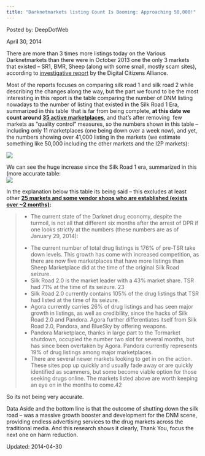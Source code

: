 ```yaml
---
title: "Darknetmarkets listing Count Is Booming: Approaching 50,000!"
---
```


Posted by: DeepDotWeb

<span>April 30, 2014</span>
    
<p>There are more than 3 times more listings today on the Various Darknetmarkets than there were in October 2013 one the only 3 markets that existed &#8211; SR1, BMR, Sheep (along with some small, mostly scam sites), according to <a href="http://bit.ly/NewSilkRoad">investigative report</a> by the Digital Citizens Alliance.</p>
<p>Most of the reports focuses on comparing silk road 1 and silk road 2 while describing the changes along the way, but the part we found to be the most interesting in this report is the table comparing the number of DNM listing nowadays to the number of listing that existed in the Silk Road 1 Era, summarized in this table  that is far from being complete, <strong>at this date we count around <a href="https://gir.pub/deepdotweb/2013/10/28/updated-llist-of-hidden-marketplaces-tor-i2p/">35 active marketplaces</a></strong>, and that&#8217;s after removing  few markets as &#8220;quality control&#8221; measures, so the numbers shown in this table &#8211; including only 11 marketplaces (one being down over a week now), and yet, the numbers showing over 41,000 listing in the markets (we estimate something like 50,000 including the other markets and the I2P markets):</p>
<img src="https://gir.pub/deepdotweb/imgs/2014/04/dnm1.png" />

<p>We can see the huge increase since the Silk Road 1 era, summarized in this (more accurate table:<br/>


<img src="https://gir.pub/deepdotweb/imgs/2014/04/dnm2.png"/>
<p>In the explanation below this table its being said &#8211; this excludes at least other <strong><span style="text-decoration: underline;">25 markets and some vendor shops who are established (exists over ~2 months)</span>:</strong></p>
<blockquote>
<ul>
<li>The current state of the Darknet drug economy, despite the turmoil, is not all that different six months after the arrest of DPR if one looks strictly at the numbers (these numbers are as of January 29, 2014):</li>
</ul>
<ul>
<li>The current number of total drug listings is 176% of pre-TSR take down levels. This growth has come with increased competition, as there are now five marketplaces that have more listings than Sheep Marketplace did at the time of the original Silk Road seizure.</li>
<li>Silk Road 2.0 is the market leader with a 43% market share. TSR had 71% at the time of its seizure. 23</li>
<li>Silk Road 2.0 currently contains 105% of the drug listings that TSR had listed at the time of its seizure.</li>
<li>Agora currently carries 26% of drug listings and has seen major growth in listings, as well as credibility, since the hacks of Silk Road 2.0 and Pandora. Agora further differentiates itself from Silk Road 2.0, Pandora, and BlueSky by offering weapons.</li>
<li>Pandora Marketplace, thanks in large part to the Tormarket shutdown, occupied the number two slot for several months, but has since been overtaken by Agora. Pandora currently represents 19% of drug listings among major marketplaces.</li>
<li>There are several newer markets looking to get in on the action. These sites pop up quickly and usually fade away or are quickly identified as scammers, but some become viable option for those seeking drugs online. The markets listed above are worth keeping an eye on in the months to come.42</li>
</ul>
</blockquote>
<p>So its not being very accurate.</p>
<p>Data Aside and the bottom line is that the outcome of shutting down the silk road &#8211; was a massive growth booster and development for the DNM scene,  providing endless advertising services to the drug markets across the traditional media. And this research shows it clearly, Thank You, focus the next one on harm reduction.</p>
</div>

Updated: 2014-04-30
    
